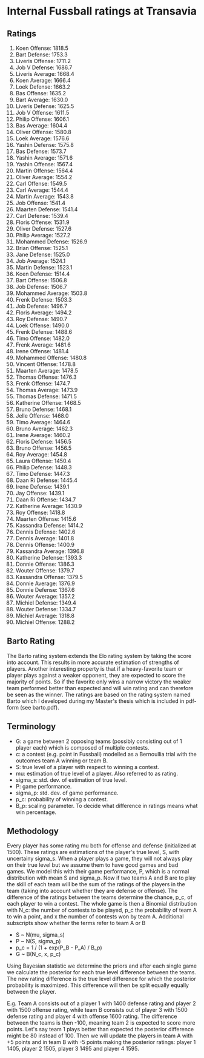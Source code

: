 # Internal Fussball ratings at Transavia
## Ratings
1. Koen Offense: 1818.5 
2. Bart Defense: 1753.3 
3. Liveris Offense: 1711.2 
4. Job V Defense: 1686.7 
5. Liveris Average: 1668.4 
6. Koen Average: 1666.4 
7. Loek Defense: 1663.2 
8. Bas Offense: 1635.2 
9. Bart Average: 1630.0 
10. Liveris Defense: 1625.5 
11. Job V Offense: 1611.5 
12. Philip Offense: 1606.1 
13. Bas Average: 1604.4 
14. Oliver Offense: 1580.8 
15. Loek Average: 1576.6 
16. Yashin Defense: 1575.8 
17. Bas Defense: 1573.7 
18. Yashin Average: 1571.6 
19. Yashin Offense: 1567.4 
20. Martin Offense: 1564.4 
21. Oliver Average: 1554.2 
22. Carl Offense: 1549.5 
23. Carl Average: 1544.4 
24. Martin Average: 1543.8 
25. Job Offense: 1541.4 
26. Maarten Defense: 1541.4 
27. Carl Defense: 1539.4 
28. Floris Offense: 1531.9 
29. Oliver Defense: 1527.6 
30. Philip Average: 1527.2 
31. Mohammed Defense: 1526.9 
32. Brian Offense: 1525.1 
33. Jane Defense: 1525.0 
34. Job Average: 1524.1 
35. Martin Defense: 1523.1 
36. Koen Defense: 1514.4 
37. Bart Offense: 1506.8 
38. Job Defense: 1506.7 
39. Mohammed Average: 1503.8 
40. Frenk  Defense: 1503.3 
41. Job  Defense: 1496.7 
42. Floris Average: 1494.2 
43. Roy Defense: 1490.7 
44. Loek Offense: 1490.0 
45. Frenk Defense: 1488.6 
46. Timo Offense: 1482.0 
47. Frenk Average: 1481.6 
48. Irene Offense: 1481.4 
49. Mohammed Offense: 1480.8 
50. Vincent Offense: 1478.8 
51. Maarten Average: 1478.5 
52. Thomas Offense: 1476.3 
53. Frenk Offense: 1474.7 
54. Thomas Average: 1473.9 
55. Thomas Defense: 1471.5 
56. Katherine Offense: 1468.5 
57. Bruno Defense: 1468.1 
58. Jelle Offense: 1468.0 
59. Timo Average: 1464.6 
60. Bruno Average: 1462.3 
61. Irene Average: 1460.2 
62. Floris Defense: 1456.5 
63. Bruno Offense: 1456.5 
64. Roy Average: 1454.8 
65. Laura Offense: 1450.4 
66. Philip Defense: 1448.3 
67. Timo Defense: 1447.3 
68. Daan Ri Defense: 1445.4 
69. Irene Defense: 1439.1 
70. Jay Offense: 1439.1 
71. Daan Ri Offense: 1434.7 
72. Katherine Average: 1430.9 
73. Roy Offense: 1418.8 
74. Maarten Offense: 1415.6 
75. Kassandra Defense: 1414.2 
76. Dennis Defense: 1402.6 
77. Dennis Average: 1401.8 
78. Dennis Offense: 1400.9 
79. Kassandra Average: 1396.8 
80. Katherine Defense: 1393.3 
81. Donnie Offense: 1386.3 
82. Wouter Offense: 1379.7 
83. Kassandra Offense: 1379.5 
84. Donnie Average: 1376.9 
85. Donnie Defense: 1367.6 
86. Wouter Average: 1357.2 
87. Michiel Defense: 1349.4 
88. Wouter Defense: 1334.7 
89. Michiel Average: 1318.8 
90. Michiel Offense: 1288.2 

## Barto Rating
The Barto rating system extends the Elo rating system by taking the score into account. This results in more accurate estimation of strengths of players. Another interesting property is that if a heavy-favorite team or player plays against a weaker opponent, they are expected to score the majority of points. So if the favorite only wins a narrow victory the weaker team performed better than expected and will win rating and can therefore be seen as the winner. The ratings are based on the rating system named Barto which I developed during my Master's thesis which is included in pdf-form (see barto.pdf).
## Terminology
- G: a game between 2 opposing teams (possibly consisting out of 1 player each) which is composed of multiple contests.
- c: a contest (e.g. point in Fussball) modelled as a Bernoullia trial with the outcomes team A winning or team B.
- S: true level of a player with respect to winning a contest.
- mu: estimation of true level of a player. Also referred to as rating.
- sigma_s: std. dev. of estimation of true level.
- P: game performance.
- sigma_p: std. dev. of game performance.
- p_c: probability of winning a contest.
- B_p: scaling parameter. To decide what difference in ratings means what win percentage.
## Methodology
Every player has some rating mu both for offense and defense (initialized at 1500). These ratings are estimations of the player's true level, S, with uncertainy sigma_s. When a player plays a game, they will not always play on their true level but we assume them to have good games and bad games. We model this with their game performance, P, which is a normal distribution with mean S and sigma_p. Now if two teams A and B are to play the skill of each team will be the sum of the ratings of the players in the team (taking into account whether they are defense or offense). The difference of the ratings between the teams determine the chance, p_c, of each player to win a contest. The whole game is then a Binomial distribution with N_c: the number of contests to be played, p_c the probability of team A to win a point, and x the number of contests won by team A. Additional subscripts show whether the terms refer to team A or B
- S ~ N(mu, sigma_s)
- P ~ N(S, sigma_p)
- p_c = 1 / (1 + exp(P_B - P_A) / B_p)
- G ~ B(N_c, x, p_c)

Using Bayesian statistic we determine the priors and after each single game we calculate the posterior for each true level difference between the teams. The new rating difference is the true level difference for which the posterior probability is maximized. This difference will then be split equally equally between the player. 

E.g. Team A consists out of a player 1 with 1400 defense rating and player 2 with 1500 offense rating, while team B consists out of player 3 with 1500 defense rating and player 4 with offense 1600 rating. The difference between the teams is then -100, meaning team 2 is expected to score more points. Let's say team 1 plays better than expected the posterior difference might be 80 instead of 100. Then we will update the players in team A with +5 points and in team B with -5 points making the posterior ratings: player 1 1405, player 2 1505, player 3 1495 and player 4 1595.
